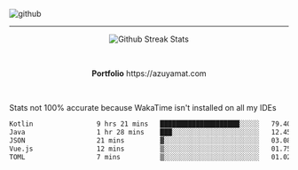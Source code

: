 ![github](https://media.discordapp.net/attachments/881363147364118528/1142610121697021952/background.png?width=1000&height=300)<br>
___
<p align="center">
  <img alt="Github Streak Stats" src="https://streak-stats.demolab.com?user=Azuyamat&theme=transparent&hide_border=true"/>
</p><br>
<p align="center">
      <strong>Portfolio</strong> https://azuyamat.com
</p><br>

Stats not 100% accurate because WakaTime isn't installed on all my IDEs
<!--START_SECTION:waka-->

```txt
Kotlin                9 hrs 21 mins   ████████████████████░░░░░   79.40 %
Java                  1 hr 28 mins    ███░░░░░░░░░░░░░░░░░░░░░░   12.45 %
JSON                  21 mins         ▓░░░░░░░░░░░░░░░░░░░░░░░░   03.08 %
Vue.js                12 mins         ▒░░░░░░░░░░░░░░░░░░░░░░░░   01.75 %
TOML                  7 mins          ▒░░░░░░░░░░░░░░░░░░░░░░░░   01.02 %
```

<!--END_SECTION:waka-->
